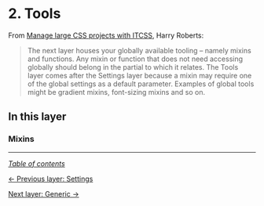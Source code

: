 # 2. Tools

From [Manage large CSS projects with ITCSS](https://www.creativebloq.com/web-design/manage-large-css-projects-itcss-101517528#layers), Harry Roberts:

> The next layer houses your globally available tooling – namely mixins and functions. Any mixin or function that does not need accessing globally should belong in the partial to which it relates. The Tools layer comes after the Settings layer because a mixin may require one of the global settings as a default parameter. Examples of global tools might be gradient mixins, font-sizing mixins and so on.

## In this layer

### Mixins

---

_[Table of contents](../../../README.md#structure)_

[← Previous layer: Settings](../settings)

[Next layer: Generic →](../generic)
